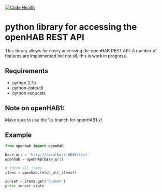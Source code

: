 [![Code Health](https://landscape.io/github/sim0nx/python-openhab/master/landscape.svg?style=flat)](https://landscape.io/github/sim0nx/python-openhab/master)


python library for accessing the openHAB REST API
============
  This library allows for easily accessing the openHAB REST API.
  A number of features are implemented but not all, this is work in progress.

Requirements
------------
  - python 2.7.x
  - python-dateutil
  - python-requests

Note on openHAB1:
-----------
  Make sure to use the 1.x branch for openHAB1.x!

Example
------------
  ```python
  from openhab import openHAB
  
  base_url = 'http://localhost:8080/rest'
  openhab = openHAB(base_url)
 
  # fetch all items
  items = openhab.fetch_all_items()
  
  sunset = items.get('Sunset')
  print sunset.state
  ```
